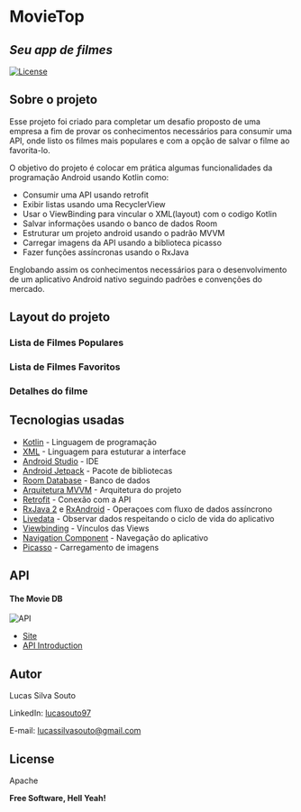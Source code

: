 # MovieTop
## _Seu app de filmes_

[![License](https://img.shields.io/badge/License-Apache_2.0-blue.svg)](https://opensource.org/licenses/Apache-2.0)


## Sobre o projeto

Esse projeto foi criado para completar um desafio proposto de uma empresa a fim de provar os conhecimentos necessários para consumir uma API, onde listo os filmes mais populares e com a opção de salvar o filme ao favorita-lo.

O objetivo do projeto é colocar em prática algumas funcionalidades da programação Android usando Kotlin como:
- Consumir uma API usando retrofit
- Exibir listas usando uma RecyclerView
- Usar o ViewBinding para vincular o XML(layout) com o codigo Kotlin
- Salvar informações usando o banco de dados Room
- Estruturar um projeto android usando o padrão MVVM
- Carregar imagens da API usando a biblioteca picasso
- Fazer funções assíncronas usando o RxJava

Englobando assim os conhecimentos necessários para o desenvolvimento de um aplicativo Android nativo seguindo padrões e convenções do mercado.

## Layout do projeto

### Lista de Filmes Populares

### Lista de Filmes Favoritos

### Detalhes do filme

## Tecnologias usadas

- [Kotlin] - Linguagem de programação
- [XML] - Linguagem para estuturar a interface
- [Android Studio] - IDE
- [Android Jetpack] - Pacote de bibliotecas
- [Room Database] - Banco de dados
- [Arquitetura MVVM] - Arquitetura do projeto
- [Retrofit] - Conexão com a API
- [RxJava 2] e [RxAndroid] - Operaçoes com fluxo de dados assíncrono
- [Livedata] - Observar dados respeitando o ciclo de vida do aplicativo
- [Viewbinding] - Vínculos das Views
- [Navigation Component] - Navegação do aplicativo
- [Picasso] - Carregamento de imagens

## API
#### The Movie DB
![API](https://snz04pap002files.storage.live.com/y4mLBX-R7x4O7OSnMviSh6nCXumYtEw_lhPpwAi3a7T_d1ot00Sp9LfmXuhmtvT3F0c7DhGILAjQzEagOS901WuFjttp6DJDHOyd_iTkwUslPGam5R3MvHbrSxzzUEuufRNdrGxHStN0TOf5OOWN6EEoHyzPqzUCS-I584lRI0lKZHf0v-VkGMavUlUtZ34ts-f?width=99&height=73&cropmode=none)
- [Site](https://www.themoviedb.org/)
- [API Introduction](https://developers.themoviedb.org/3/getting-started/introduction)

## Autor
Lucas Silva Souto

LinkedIn: [lucasouto97](https://www.linkedin.com/in/lucasouto97/)

E-mail: lucassilvasouto@gmail.com

## License

Apache

**Free Software, Hell Yeah!**

[//]: #
   [Kotlin]: <https://kotlinlang.org/>
   [XML]: <https://developer.android.com/develop/ui/views/layout/declaring-layout?hl=pt-br>
   [Android Studio]: <https://developer.android.com/studio?gad_source=1&gclid=EAIaIQobChMI2874iZnrhQMVrjKtBh1EDw37EAAYASAAEgJ7mPD_BwE&gclsrc=aw.ds&hl=pt-br>
   [Android Jetpack]: <https://developer.android.com/jetpack?hl=pt-br&_gl=1*yo6jgx*_up*MQ..&gclid=EAIaIQobChMI2874iZnrhQMVrjKtBh1EDw37EAAYASAAEgJ7mPD_BwE&gclsrc=aw.ds>
   [Room Database]: <https://developer.android.com/training/data-storage/room?hl=pt-br>
   [Arquitetura MVVM]: <https://developer.android.com/topic/libraries/architecture/images/final-architecture.png>
   [Retrofit]: <https://square.github.io/retrofit/>
   [RxJava 2]: <https://github.com/ReactiveX/RxJava>
   [RxAndroid]: <https://github.com/ReactiveX/RxAndroid>
   [Livedata]: <https://developer.android.com/topic/libraries/architecture/livedata?hl=pt-br>
   [Viewbinding]: <https://developer.android.com/topic/libraries/view-binding?hl=pt-br>
   [Navigation Component]: <https://developer.android.com/guide/navigation/navigation-getting-started>
   [Picasso]: <https://square.github.io/picasso/>
